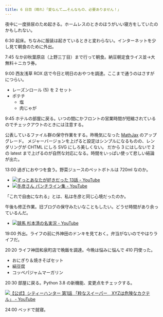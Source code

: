 ```yaml
---
title: 6 日目（晴れ）「愛なんて……そんなもの、必要ありません！」
---
```


夜中に一度排尿のため起きる。ホームレスのときのほうがいい寝方をしていたのかもしれない。

6:30 起床。ちなみに服装は起きているときと変わらない。インターネットを少し見て朝食のために外出。

7:45 なか卯秋葉原店（上野三丁目）まで行って朝食。納豆朝定食ライス並→大無料＋ニカラ券。

9:00 西友浅草 ROX 店で今日と明日のおやつを調達。ここまで通うのはさすがにつらい。

* レーズンロール (5) を 2 セット
* ポテチ
  * 塩
  * 肉じゃが

9:45 ホテルの部屋に戻る。いつの間にかフロントの営業時間が短縮されているのでチェックアウトのときには注意する。

公表しているファイル群の保守作業をする。昨晩気になった [MathJax](https://www.mathjax.org/) のアップグレード。
メジャーバージョンを上げると設定はシンプルになるものの、レンダリングが CHTML にしろ SVG にしろ美しくない。
だから 3 にはしないで 2 の latest まで上げるのが自然な対応になる。時間をいっぱい使って悲しい結論が出た。

13:00 過ぎにおやつを食う。野菜ジュースのペットボトルは 720ml なのか。

* [![ずっとあなたが好きだった 13話 - YouTube](http://img.youtube.com/vi/WMee0TetK8U/1.jpg)](https://www.youtube.com/watch?v=WMee0TetK8U)
* [![冬彦さん パンチライン集 - YouTube](http://img.youtube.com/vi/P-4WKjvgr1A/1.jpg)](https://www.youtube.com/watch?v=P-4WKjvgr1A)

「これで自由になれる」とは、私は冬彦と同じ心境だったのか。

午後も修正作業。旧ブログの保守みたいなこともしたい。どうせ時間があり余っているんだ。

* [![競馬 杉本清の名実況 - YouTube](http://img.youtube.com/vi/1IIjMaxz7lg/1.jpg)](https://www.youtube.com/watch?v=1IIjMaxz7lg)

19:00 外出。ライフの前に外神田のドンキを見ておく。弁当がないのでやはりライフだ。

20:20 ライフ神田和泉町店で晩飯を調達。今晩は悩みに悩んで 410 円使った。

* おにぎり＆焼きそばセット
* 絹豆腐
* コッペパジャムマーガリン

20:30 部屋に戻る。Python 3.8 の新機能、変更点をチェックする。

[![【公式】シティーハンター 第1話 「粋なスイーパー　XYZは危険なカクテル」 - YouTube](http://img.youtube.com/vi/ZC3nyqf2Esw/0.jpg)](https://www.youtube.com/watch?v=ZC3nyqf2Esw)

24:00 ベッドで就寝。
